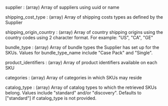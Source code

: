 supplier
: (array) Array of suppliers using uuid or name

shipping_cost_type
: (array) Array of shipping costs types as defined by the Supplier

shipping_origin_country
: (array) Array of country shipping origins using the country codes using 2 character format. For example: "US", "CA", "GE"

bundle_type
: (array) Array of bundle types the Supplier has set up for the SKUs. Values for bundle_type_name include "Case Pack" and "Single".

product_identifiers
: (array) Array of product identifiers available on each SKU

categories
: (array) Array of categories in which SKUs may reside

catalog_type
: (array) Array of catalog types to which the retrieved SKUs belong.  Values include "standard" and/or "discovery".  Defaults to ["standard"] if catalog_type is not provided.
